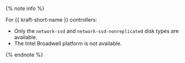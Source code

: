 {% note info %}

For {{ kraft-short-name }} controllers:

* Only the `network-ssd` and `network-ssd-nonreplicated` disk types are available.
* The Intel Broadwell platform is not available.

{% endnote %}
